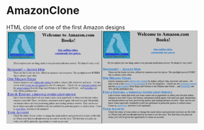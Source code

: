 # AmazonClone
HTML clone of one of the first Amazon designs
![AmazonCloneBeforAfter](https://github.com/Sammeeey/AmazonClone/blob/main/images/amazonBeforeAfter.gif?raw=true)
